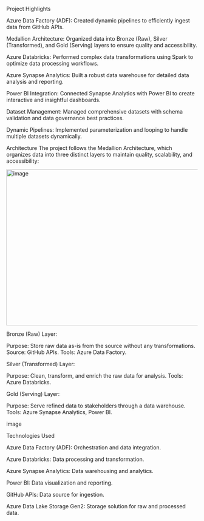 Project Highlights

Azure Data Factory (ADF): Created dynamic pipelines to efficiently ingest data from GitHub APIs.

Medallion Architecture: Organized data into Bronze (Raw), Silver (Transformed), and Gold (Serving) layers to ensure quality and accessibility.

Azure Databricks: Performed complex data transformations using Spark to optimize data processing workflows.

Azure Synapse Analytics: Built a robust data warehouse for detailed data analysis and reporting.

Power BI Integration: Connected Synapse Analytics with Power BI to create interactive and insightful dashboards.

Dataset Management: Managed comprehensive datasets with schema validation and data governance best practices.

Dynamic Pipelines: Implemented parameterization and looping to handle multiple datasets dynamically.

Architecture The project follows the Medallion Architecture, which organizes data into three distinct layers to maintain quality, scalability, and accessibility:

<img width="1034" height="411" alt="image" src="https://github.com/user-attachments/assets/7d2e89c6-f335-4588-a86c-86dace216ebd" />


Bronze (Raw) Layer:

Purpose: Store raw data as-is from the source without any transformations. Source: GitHub APIs. Tools: Azure Data Factory.

Silver (Transformed) Layer:

Purpose: Clean, transform, and enrich the raw data for analysis. Tools: Azure Databricks.

Gold (Serving) Layer:

Purpose: Serve refined data to stakeholders through a data warehouse. Tools: Azure Synapse Analytics, Power BI.

image

Technologies Used

Azure Data Factory (ADF): Orchestration and data integration.

Azure Databricks: Data processing and transformation.

Azure Synapse Analytics: Data warehousing and analytics.

Power BI: Data visualization and reporting.

GitHub APIs: Data source for ingestion.

Azure Data Lake Storage Gen2: Storage solution for raw and processed data.
